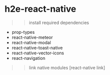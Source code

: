 # h2e-react-native
>> install required dependencies
- prop-types
- react-native-meteor
- react-native-modal
- react-native-toast-native
- react-native-vector-icons
- react-navigation

>> link native modules [react-native link]